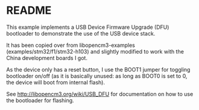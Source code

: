 # README

This example implements a USB Device Firmware Upgrade (DFU) bootloader
to demonstrate the use of the USB device stack.

It has been copied over from libopencm3-examples (examples/stm32/f1/stm32-h103)
and slightly modified to work with the China development boards I got.

As the device only has a reset button, I use the BOOT1 jumper for toggling
bootloader on/off (as it is basically unused: as long as BOOT0 is set to 0,
the device will boot from internal flash).

See http://libopencm3.org/wiki/USB_DFU for documentation on how to use
the bootloader for flashing.
